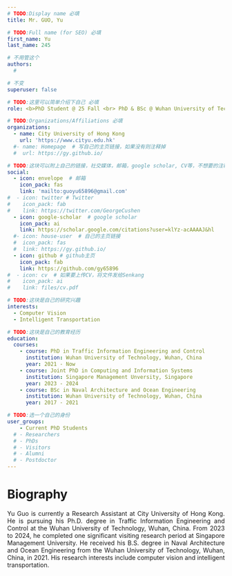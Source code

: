 ```yaml
---
# TODO:Display name 必填
title: Mr. GUO, Yu  

# TODO:Full name (for SEO) 必填
first_name: Yu   
last_name: 245

# 不用管这个
authors:
  # 

# 不变
superuser: false

# TODO:这里可以简单介绍下自己 必填
role: <b>PhD Student @ 25 Fall <br> PhD & BSc @ Wuhan University of Technology</b>

# TODO:Organizations/Affiliations 必填
organizations:
  - name: City University of Hong Kong 
    url: 'https://www.cityu.edu.hk'
  #- name: Homepage  # 写自己的主页链接，如果没有则注释掉
  #  url: https://gy.github.io/

# TODO:这块可以附上自己的链接，社交媒体，邮箱，google scholar, CV等，不想要的注释掉即可
social:
  - icon: envelope  # 邮箱
    icon_pack: fas
    link: 'mailto:guoyu65896@gmail.com'
#  - icon: twitter # Twitter
#    icon_pack: fab  
#    link: https://twitter.com/GeorgeCushen
  - icon: google-scholar  # google scholar
    icon_pack: ai
    link: https://scholar.google.com/citations?user=klYz-acAAAAJ&hl
  #- icon: house-user  # 自己的主页链接
  #  icon_pack: fas
  #  link: https://gy.github.io/
  - icon: github # github主页
    icon_pack: fab   
    link: https://github.com/gy65896
#  - icon: cv  # 如果要上传CV，将文件发给Senkang
#    icon_pack: ai
#    link: files/cv.pdf

# TODO:这块是自己的研究兴趣
interests:
  - Computer Vision
  - Intelligent Transportation

# TODO:这块是自己的教育经历
education:
  courses:
    - course: PhD in Traffic Information Engineering and Control
      institution: Wuhan University of Technology, Wuhan, China
      year: 2021 - Now
    - course: Joint PhD in Computing and Information Systems
      institution: Singapore Management Unversity, Singapore
      year: 2023 - 2024
    - course: BSc in Naval Architecture and Ocean Engineering
      institution: Wuhan University of Technology, Wuhan, China
      year: 2017 - 2021

# TODO:选一个自己的身份
user_groups:
    - Current PhD Students
  # - Researchers
  # - PhDs
  # - Visitors
  # - Alumni
  # - Postdoctor
---
```

<!-- TODO:写自己的Biography -->

# Biography

<p style="text-align:justify"> Yu Guo is currently a Research Assistant at City University of Hong Kong. He is pursuing his Ph.D. degree in Traffic Information Engineering and Control at the Wuhan University of Technology, Wuhan, China. From 2023 to 2024, he completed one significant visiting research period at Singapore Management University. He received his B.S. degree in Naval Architecture and Ocean Engineering from the Wuhan University of Technology, Wuhan, China, in 2021. His research interests include computer vision and intelligent transportation.
